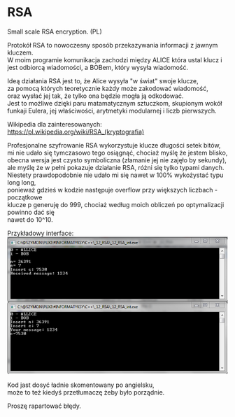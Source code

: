 # RSA
Small scale RSA encryption. (PL)

Protokół RSA to nowoczesny sposób przekazywania informacji z jawnym kluczem.  
W moim programie komunikacja zachodzi między ALICE która ustal klucz i jest odbiorcą wiadomości, a BOBem, który wysyła wiadomość.

Ideą działania RSA jest to, że Alice wysyła "w świat" swoje klucze,  
za pomocą których teoretycznie każdy może zakodować wiadomość,  
oraz wysłać jej tak, że tylko ona będzie mogła ją odkodować.  
Jest to możliwe dzięki paru matamatycznym sztuczkom, skupionym wokół  
funkaji Eulera, jej właściwości, arytmetyki modularnej i liczb pierwszych.  
  
Wikipedia dla zainteresowanych:  
https://pl.wikipedia.org/wiki/RSA_(kryptografia)  
  
Profesjonalne szyfrowanie RSA wykorzystuje klucze długości setek bitów,  
mi nie udało się tymczasowo tego osiągnąć, chociaż myślę że jestem blisko,  
obecna wersja jest czysto symboliczna (złamanie jej nie zajęło by sekundy),  
ale myślę że w pełni pokazuje działanie RSA, różni się tylko typami danych.  
Niestety prawdopodobnie nie udało mi się nawet w 100% wykożystać typu long long,  
ponieważ gdzieś w kodzie następuje overflow przy większych liczbach - początkowe  
klucze p generuję do 999, chociaż według moich obliczeń po optymalizacji powinno dać się  
nawet do 10^10.  
  
Przykładowy interface:  
![](interface01.PNG)  
  
Kod jast dosyć ładnie skomentowany po angielsku,  
może to też kiedyś przetłumaczę żeby było porządnie.  
  
Proszę rapartować błędy.
